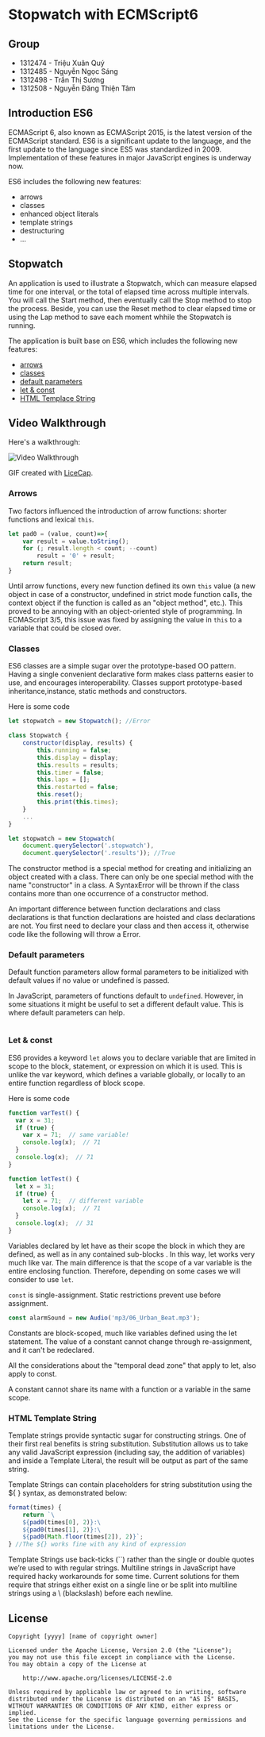 # **Stopwatch with ECMScript6**
## **Group**
- 1312474 - Triệu Xuân Quý
- 1312485 - Nguyễn Ngọc Sáng
- 1312498 - Trần Thị Sương
- 1312508 - Nguyễn Đăng Thiện Tâm

## **Introduction ES6**

ECMAScript 6, also known as ECMAScript 2015, is the latest version of the ECMAScript standard. ES6 is a significant update to the language, and the first update to the language since ES5 was standardized in 2009. Implementation of these features in major JavaScript engines is underway now.

ES6 includes the following new features:

- arrows
- classes
- enhanced object literals
- template strings
- destructuring
- ...

## **Stopwatch**
An application is used to illustrate a Stopwatch, which can measure elapsed time for one interval, or the total of elapsed time across multiple intervals. You will call the Start method, then eventually call the Stop method to stop the process. Beside, you can use the Reset method to clear elapsed time or using the Lap method to save each moment whhile the Stopwatch is running.

The application is built base on ES6, which includes the following new features:
- [arrows](#arrows)
- [classes](#classes)
- [default parameters](#default-parameters)
- [let & const](#let-&-const)
- [HTML Templace String](#HTML-Templace-String)

## Video Walkthrough
Here's a walkthrough:

![Video Walkthrough](demo.gif)

GIF created with [LiceCap](http://www.cockos.com/licecap/).
### Arrows
Two factors influenced the introduction of arrow functions: shorter functions and lexical `this`.
```JavaScript
let pad0 = (value, count)=>{
    var result = value.toString();
    for (; result.length < count; --count)
        result = '0' + result;
    return result;
}
```
Until arrow functions, every new function defined its own `this` value (a new object in case of a constructor, undefined in strict mode function calls, the context object if the function is called as an "object method", etc.). This proved to be annoying with an object-oriented style of programming. In ECMAScript 3/5, this issue was fixed by assigning the value in `this` to a variable that could be closed over.
### Classes
ES6 classes are a simple sugar over the prototype-based OO pattern.  Having a single convenient declarative form makes class patterns easier to use, and encourages interoperability.  Classes support prototype-based inheritance,instance, static methods 
and constructors. 

Here is some code 
```JavaScript
let stopwatch = new Stopwatch(); //Error

class Stopwatch {
    constructor(display, results) {
        this.running = false;
        this.display = display;
        this.results = results;
        this.timer = false;
        this.laps = [];
        this.restarted = false;
        this.reset();
        this.print(this.times);
    }
    ...
}

let stopwatch = new Stopwatch(
    document.querySelector('.stopwatch'),
    document.querySelector('.results')); //True
```
The constructor method is a special method for creating and initializing an object created with a class. There can only be one special method with the name "constructor" in a class. A SyntaxError will be thrown if the class contains more than one occurrence of a constructor method. 

An important difference between function declarations and class declarations is that function declarations are hoisted and class declarations are not. You first need to declare your class and then access it, otherwise code like the following will throw a Error.

### Default parameters
Default function parameters allow formal parameters to be initialized with default values if no value or undefined is passed.

In JavaScript, parameters of functions default to `undefined`. However, in some situations it might be useful to set a different default value. This is where default parameters can help.
```JavaScript

```
### Let & const
ES6 provides a keyword `let` alows you to declare variable that are limited in scope to the block, statement, or expression on which it is used. This is unlike the var keyword, which defines a variable globally, or locally to an entire function regardless of block scope. 

Here is some code
```JavaScript
function varTest() {
  var x = 31;
  if (true) {
    var x = 71;  // same variable!
    console.log(x);  // 71
  }
  console.log(x);  // 71
}

function letTest() {
  let x = 31;
  if (true) {
    let x = 71;  // different variable
    console.log(x);  // 71
  }
  console.log(x);  // 31
}
```
Variables declared by let have as their scope the block in which they are defined, as well as in any contained sub-blocks . In this way, let works very much like var. The main difference is that the scope of a var variable is the entire enclosing function. Therefore, depending on some cases we will consider to use `let`.

`const` is single-assignment. Static restrictions prevent use before assignment.
```JavaScript
const alarmSound = new Audio('mp3/06_Urban_Beat.mp3');
```
Constants are block-scoped, much like variables defined using the let statement. The value of a constant cannot change through re-assignment, and it can't be redeclared.

All the considerations about the "temporal dead zone" that apply to let, also apply to const.

A constant cannot share its name with a function or a variable in the same scope.
### HTML Template String
Template strings provide syntactic sugar for constructing strings. One of their first real benefits is string substitution. Substitution allows us to take any valid JavaScript expression (including say, the addition of variables) and inside a Template Literal, the result will be output as part of the same string.

Template Strings can contain placeholders for string substitution using the ${ } syntax, as demonstrated below:

```JavaScript
format(times) {
	return `\
	${pad0(times[0], 2)}:\
	${pad0(times[1], 2)}:\
	${pad0(Math.floor(times[2]), 2)}`;
} //The ${} works fine with any kind of expression
```
Template Strings use back-ticks (``) rather than the single or double quotes we’re used to with regular strings. Multiline strings in JavaScript have required hacky workarounds for some time. Current solutions for them require that strings either exist on a single line or be split into multiline strings using a \ (blackslash) before each newline.

## License

    Copyright [yyyy] [name of copyright owner]

    Licensed under the Apache License, Version 2.0 (the "License");
    you may not use this file except in compliance with the License.
    You may obtain a copy of the License at

        http://www.apache.org/licenses/LICENSE-2.0

    Unless required by applicable law or agreed to in writing, software
    distributed under the License is distributed on an "AS IS" BASIS,
    WITHOUT WARRANTIES OR CONDITIONS OF ANY KIND, either express or implied.
    See the License for the specific language governing permissions and
    limitations under the License.
